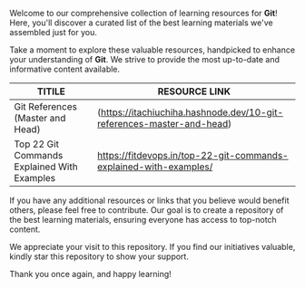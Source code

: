 Welcome to our comprehensive collection of learning resources for **Git**! Here, you'll discover a curated list of the best learning materials we've assembled just for you.

Take a moment to explore these valuable resources, handpicked to enhance your understanding of **Git**. We strive to provide the most up-to-date and informative content available.

| TITILE  | RESOURCE LINK |
| ------------- | -------------  |
|  Git References (Master and Head) | (https://itachiuchiha.hashnode.dev/10-git-references-master-and-head)   |
| Top 22 Git Commands Explained With Examples  | https://fitdevops.in/top-22-git-commands-explained-with-examples/  | 

If you have any additional resources or links that you believe would benefit others, please feel free to contribute. Our goal is to create a repository of the best learning materials, ensuring everyone has access to top-notch content.

We appreciate your visit to this repository. If you find our initiatives valuable, kindly star this repository to show your support.

Thank you once again, and happy learning!


